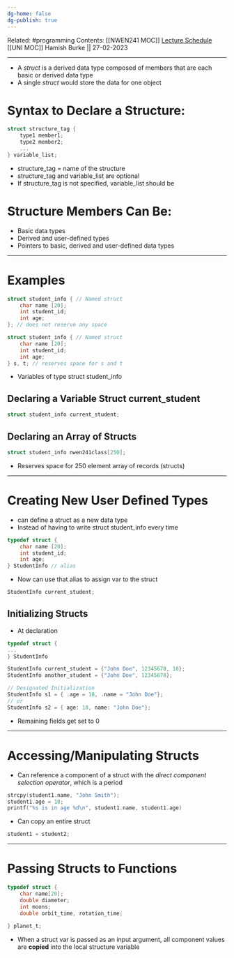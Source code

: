 ```yaml
---
dg-home: false
dg-publish: true
---
```

Related: #programming 
Contents: [[NWEN241 MOC]]
[Lecture Schedule](https://ecs.wgtn.ac.nz/Courses/NWEN241_2023T1/LectureSchedule)
[[UNI MOC]]
Hamish Burke || 27-02-2023
***

- A *struct* is a derived data type composed of members that are each basic or derived data type
- A single *struct* would store the data for one object

# Syntax to Declare a Structure:

```C
struct structure_tag {
	type1 member1;
	type2 member2;
	...
} variable_list;
```

- structure_tag = name of the structure
- structure_tag and variable_list are optional
- If structure_tag is not specified, variable_list should be

# Structure Members Can Be:

- Basic data types
- Derived and user-defined types
- Pointers to basic, derived and user-defined data types

***

# Examples

```C
struct student_info { // Named struct
	char name [20];
	int student_id;
	int age;
}; // does not reserve any space
```

```C
struct student_info { // Named struct
	char name [20];
	int student_id;
	int age;
} s, t; // reserves space for s and t
```

- Variables of type struct student_info

## Declaring a Variable Struct current_student

```C
struct student_info current_student;
```

## Declaring an Array of Structs

```C
struct student_info nwen241class[250];
```

- Reserves space for 250 element array of records (structs)

***

# Creating New User Defined Types

- can define a struct as a new data type
- Instead of having to write struct student_info every time

```C
typedef struct {
	char name [20];
	int student_id;
	int age;
} StudentInfo // alias
```

- Now can use that alias to assign var to the struct

```C
StudentInfo current_student;
```

## Initializing Structs

- At declaration

```C
typedef struct {
...
} StudentInfo

StudentInfo current_student = {"John Doe", 12345678, 18};
StudentInfo another_student = {"John Doe", 12345678}; 

// Designated Initialization
StudentInfo s1 = { .age = 18, .name = "John Doe"};
// or
StudentInfo s2 = { age: 18, name: "John Doe"};
```

- Remaining fields get set to 0

***

# Accessing/Manipulating Structs

- Can reference a component of a struct with the *direct component selection operator*, which is a period

```C
strcpy(student1.name, "John Smith");
student1.age = 18;
printf("%s is in age %d\n", student1.name, student1.age)
```

- Can copy an entire struct

```C
student1 = student2;
```

***

# Passing Structs to Functions

```C
typedef struct {
	char name[20];
	double diameter;
	int moons;
	double orbit_time, rotation_time;
	
} planet_t;
```

- When a struct var is passed as an input argument, all component values are **copied** into the local structure variable





